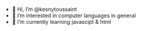 - 👋 Hi, I’m @kesnytoussaint
- 👀 I’m interested in computer languages in general
- 🌱 I’m currently learning javascipt & html

<!---
kesnytoussaint/kesnytoussaint is a ✨ special ✨ repository because its `README.md` (this file) appears on your GitHub profile.
You can click the Preview link to take a look at your changes.
--->
